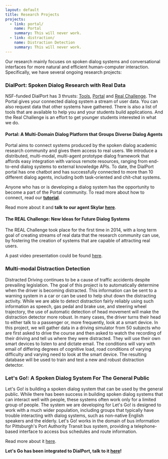 ```yaml
---
layout: default
title: Research Projects
projects:
  - link: portal/
    name: Portal 
    summary: This will never work.
  - link: distraction/
    name: Distraction Detection
    summary: This will never work.
---
```


Our research mainly focuses on spoken dialog systems and conversational interfaces for more 
natural and efficient human-computer interaction. Specifically, we have several ongoing research projects:

### DialPort: Spoken Dialog Research with Real Data

NSF-funded DialPort has 3 thrusts: [Tools](http://dialport.ict.usc.edu), 
[Portal](skylar.speech.cs.cmu.edu) and [Real Challenge](https://dialrc.org/research/). 
The Portal gives your connected dialog system a stream of user data. 
You can also request data that other systems have gathered. 
There is also a list of tools that are available to help you and your students build applications. 
And the Real Challenge is an effort to get younger students interested in what we do.

#### Portal: A Multi-Domain Dialog Platform that Groups Diverse Dialog Agents
Portal aims to connect systems produced by the spoken dialog academic 
research community and gives them access to real users. 
We introduce a distributed, multi-modal, multi-agent prototype dialog framework that affords easy integration with various 
remote resources, ranging from end-to-end dialog systems to external knowledge APIs. 
To date, the DialPort portal has one chatbot and has successfully connected to more than 10 different dialog agents, including
both task-oriented and chit-chat systems.

Anyone who has or is developing a dialog system has the opportunity to become a part of the Portal community. To read
more about how to connect, read our **[tutorial](https://dialrc.github.io/PortalAPI/)**.

Read more about it and **talk to our agent Skylar [here][dialport]**.

[dialport]: https://skylar.speech.cs.cmu.edu/master/PortalSite/

#### The REAL Challenge: New Ideas for Future Dialog Systems
The REAL Challenge took place for the first time in 2014, with a long term goal of creating streams of 
real data that the research community can use, by fostering the creation of systems that are capable of 
attracting real users.

A past video presentation could be found [here][real].

[real]: https://www.youtube.com/watch?v=Y9fJDON8b-c


### Multi-modal Distraction Detection
Distracted Driving continues to be a cause of traffic accidents despite prevailing legislation. 
The goal of this project is to automatically determine when the driver is becoming distracted. 
This information can be sent to a warning system in a car or can be used to help shut down the distracting activity.
While we are able to detect distraction fairly reliably using such information as speech, gas pedal and brake use, 
and steering wheel trajectory, the use of automatic detection of head movement will make the distraction detector more 
robust. In many cases, the driver turns their head to either talk to a passenger or, more frequently, look at a smart 
device. In this project, we will gather data in a driving simulator from 50 subjects who are first asked to drive the 
course and then asked to watch the recording of their driving and tell us where they were distracted. They will use 
their own smart devices to listen to and dictate email. The conditions will vary with email of differing degrees of 
cognitive load, road conditions of varying difficulty and varying need to look at the smart device. The resulting 
database will be used to train and test a new and robust distraction detector.


### Let's Go!: A Spoken Dialog System For The General Public
Let's Go! is building a spoken dialog system that can be used by the general public. 
While there has been success in building spoken dialog systems that can interact well with people, 
these systems often work only for a limited group of people. The system we are developing for Let's Go! 
is designed to work with a much wider population, including groups that typically have trouble interacting 
with dialog systems, such as non-native English speakers and the elderly. Let's Go! works in the domain of 
bus information for Pittsburgh's Port Authority Transit bus system, providing a telephone-based interface to 
access bus schedules and route information.

Read more about it [here][letsgo].

**Let's Go has been integrated to DialPort, talk to it [here][dialport]!**

[letsgo]: http://www.speech.cs.cmu.edu/letsgo/




